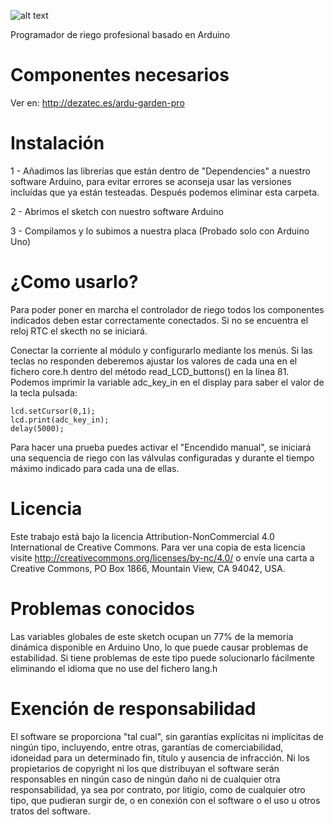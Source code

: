![alt text](http://dezatec.es/wp-content/uploads/2018/12/ardu-garden.png)

Programador de riego profesional basado en Arduino

# Componentes necesarios

Ver en: http://dezatec.es/ardu-garden-pro

# Instalación

1 - Añadimos las librerías que están dentro de "Dependencies" a nuestro software Arduino, para evitar errores se aconseja usar las versiones incluídas que ya están testeadas. Después podemos eliminar esta carpeta.

2 - Abrimos el sketch con nuestro software Arduino

3 - Compilamos y lo subimos a nuestra placa (Probado solo con Arduino Uno)

# ¿Como usarlo?

Para poder poner en marcha el controlador de riego todos los componentes indicados deben estar correctamente conectados. Si no se encuentra el reloj RTC el skecth no se iniciará.

Conectar la corriente al módulo y configurarlo mediante los menús. Si las teclas no responden deberemos ajustar los valores de cada una en el fichero core.h dentro del método read_LCD_buttons() en la línea 81. Podemos imprimir la variable adc_key_in en el display para saber el valor de la tecla pulsada:

    lcd.setCursor(0,1);
    lcd.print(adc_key_in);
    delay(5000);

Para hacer una prueba puedes activar el "Encendido manual", se iniciará una sequencia de riego con las válvulas configuradas y durante el tiempo máximo indicado para cada una de ellas.

# Licencia

Este trabajo está bajo la licencia Attribution-NonCommercial 4.0 International de Creative Commons. Para ver una copia de esta licencia visite http://creativecommons.org/licenses/by-nc/4.0/ o envíe una carta a Creative Commons, PO Box 1866, Mountain View, CA 94042, USA.

# Problemas conocidos

Las variables globales de este sketch ocupan un 77% de la memoria dinámica disponible en Arduino Uno, lo que puede causar problemas de estabilidad. Si tiene problemas de este tipo puede solucionarlo fácilmente eliminando el idioma que no use del fichero lang.h

# Exención de responsabilidad

El software se proporciona "tal cual", sin garantías explícitas ni implícitas de ningún tipo, incluyendo, entre otras, garantías de comerciabilidad, idoneidad para un determinado fin, título y ausencia de infracción. Ni los propietarios de copyright ni los que distribuyan el software serán responsables en ningún caso de ningún daño ni de cualquier otra responsabilidad, ya sea por contrato, por litigio, como de cualquier otro tipo, que pudieran surgir de, o en conexión con el software o el uso u otros tratos del software.
